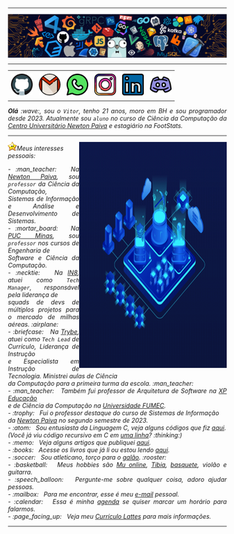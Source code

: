 <!--- Olá, esse é meu readme, fique à vontade para utilizá-lo como quiser! -->

-----

<div>
<img align="center" alt="Header" src="https://github.com/Vitoraarao/Vitoraarao/blob/main/img/header.png?raw=true"/>
</div>

-----

<div align="center">
<table>
<tr>
 <td align="center" colspan="11"></td>
</tr> 
<tr>
<td><a href="https://github.com/Vitoraarao" target="_blank"><img src="https://github.com/Vitoraarao/Vitoraarao/blob/main/img/code.png?raw=true" width="50px" height="50px"/></a>
</td>
<td><a href="mailto:vitoraarao9@gmail.com" target="_blank"><img src="https://github.com/Vitoraarao/Vitoraarao/blob/main/img/gmail.png?raw=true" width="50px" height="50px"/></a>
</td>
<td><a href="https://wa.me/5531989750514" target="_blank"><img src="https://github.com/Vitoraarao/Vitoraarao/blob/main/img/whatsapp.png?raw=true" width="50px" height="50px"/></a>
</td>
<td><a href="https://www.instagram.com/vitor_aarao/" target="_blank"><img src="https://github.com/Vitoraarao/Vitoraarao/blob/main/img/instagram (1).png?raw=true" width="50px" height="50px"/></a>
</td>
<td><a href="https://www.linkedin.com/in/vitor-aarão-b6098723a/" target="_blank"><img src="https://github.com/Vitoraarao/Vitoraarao/blob/main/img/linkedin.png?raw=true" width="50px" height="50px"/></a>
</td>
<!--<td><a href="https://slack.com/app_redirect?channel=UVD9N6VCL"><img src="https://github.com/Vitoraarao/Vitoraarao/blob/main/img/slack.png?raw=true" width="50px" height="50px"/></a>
</td>-->
<td><a href="https://discordapp.com/users/688946262137241600" target="_blank"><img src="https://github.com/Vitoraarao/Vitoraarao/blob/main/img/discord.png?raw=true" width="50px" height="50px"/></a>
</td>
</tr>
<tr>
 <td align="center" colspan="11"></td>
</tr> 
</table>

</div>
<div align="justify">
<i><b>Olá</b> :wave:, sou o <code>Vitor</code>, tenho 21 anos, moro em BH e sou programador desde 2023. Atualmente sou <code>aluno</code> no curso de Ciência da Computação da <a href="https://newtonpaiva.br/" target="_blank">Centro Universitário Newton Paiva</a> e estagiário na FootStats.
</div>

-----
<div>
<div>
<img align="right" alt="GIF" src="https://github.com/Vitoraarao/Vitoraarao/blob/main/img/dev.gif?raw=true" width="340px" height="520px"/>
</div>

<img height="20" alt="GIF" src="https://github.com/Vitoraarao/Vitoraarao/blob/main/img/Star.gif?raw=true"/>Meus interesses pessoais:

<div align="justify">
<p> 
- :man_teacher: &nbsp; Na <a href="https://newtonpaiva.br/" target="_blank">Newton Paiva</a>, sou <code>professor</code> da Ciência da Computação, <br />Sistemas de Informação e Análise e Desenvolvimento de Sistemas.<br />
- :mortar_board: &nbsp; Na <a href="https://www.pucminas.br/" target="_blank">PUC Minas</a>, sou <code>professor</code> nos cursos de Engenharia de <br />Software e Ciência da Computação.<br />
- :necktie: &nbsp; Na <a href="https://in8.com.br/" target="_blank">IN8</a>, atuei como <code>Tech Manager</code>, responsável pela liderança de<br /> squads de devs de múltiplos projetos para o mercado de milhas aéreas. :airplane:<br />
- :briefcase: &nbsp; Na <a href="https://www.betrybe.com/" target="_blank">Trybe</a>, atuei como <code>Tech Lead</code> de Currículo, Liderança de Instrução<br /> e Especialista em Instrução de Tecnologia. Ministrei aulas de Ciência<br /> da Computação para a primeira turma da escola. :man_teacher:<br />
- :man_teacher: &nbsp; Também fui professor de Arquitetura de Software na <a href="https://www.xpeducacao.com.br/" target="_blank">XP Educação</a><br /> e de Ciência da Computação na <a href="http://www.fumec.br/" target="_blank">Universidade FUMEC</a>.<br />
- :trophy: &nbsp; Fui o professor destaque do curso de Sistemas de Informação<br /> da <a href="https://newtonpaiva.br/" target="_blank">Newton Paiva</a> no segundo semestre de 2023.<br />
- :atom: &nbsp; Sou entusiasta da Linguagem C, veja alguns códigos que fiz <a href="https://github.com/Vitoraarao/c" target="_blank">aqui</a>.<br />(Você já viu código recursivo em C em <a href="https://github.com/Vitoraarao/c/blob/main/Aramuni.c" target="_blank">uma linha</a>? :thinking:)<br />
- :memo: &nbsp; Veja alguns artigos que publiquei <a href="https://scholar.google.com.br/citations?user=OARYxSYAAAAJ&hl=pt-BR&oi=ao" target="_blank">aqui</a>.<br />
- :books: &nbsp; Acesse os livros que já li ou estou lendo <a href="https://www.skoob.com.br/perfil/Aramuni" target="_blank">aqui</a>.<br />
- :soccer: &nbsp; Sou atleticano, torço para o <a href="https://www.arenamrv.com.br/" target="_blank">galão</a>. :rooster:<br />
- :basketball: &nbsp; Meus hobbies são <a href="https://muonline.webzen.com/pt" target="_blank">Mu online</a>, <a href="https://www.demolidores.com.br/" target="_blank">Tibia</a>, <a href="https://olympico.com.br/esportes/basquete/" target="_blank">basquete</a>, violão e guitarra.<br />
- :speech_balloon: &nbsp; Pergunte-me sobre qualquer coisa, adoro ajudar pessoas.<br />
- :mailbox: &nbsp; Para me encontrar, esse é meu <a href="mailto:Vitoraarao@gmail.com" target="_blank">e-mail</a> pessoal.<br />
- :calendar: &nbsp; Essa é minha <a href="https://calendly.com/aramuni/30min" target="_blank">agenda</a> se quiser marcar um horário para falarmos.<br />
- :page_facing_up: &nbsp; Veja meu <a href="http://lattes.cnpq.br/1208427665892059" target="_blank">Currículo Lattes</a> para mais informações.
</p>
</div>
</div>

-----
